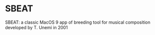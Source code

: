 SBEAT
=====

SBEAT: a classic MacOS 9 app of breeding tool for musical composition developed by T. Unemi in 2001
